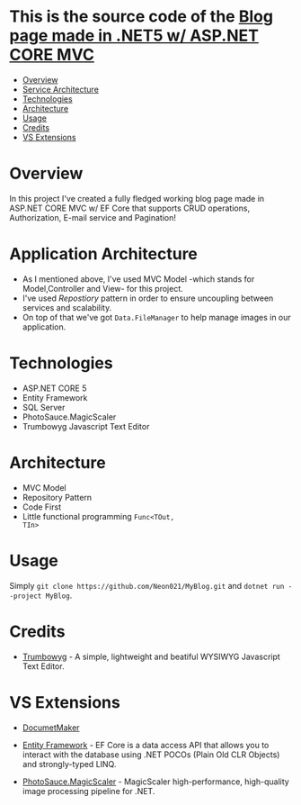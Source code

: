 # This is the source code of the [Blog page made in .NET5 w/ ASP.NET CORE MVC](https://github.com/Neon021/MyBlog)

</div>

- [Overview](#overview)
- [Service Architecture](#service-architecture)
- [Technologies](#technologies)
- [Architecture](#architecture)
- [Usage](#usage)
- [Credits](#credits)
- [VS Extensions](#vscode-extensions)


# Overview

<p>In this project I've created a fully fledged working blog page made in ASP.NET CORE MVC w/ EF Core that supports CRUD operations, Authorization, E-mail service and Pagination!</p>

# Application Architecture
- As I mentioned above, I've used MVC Model -which stands for Model,Controller and View- for this project.
- I've used *Repostiory* pattern in order to ensure uncoupling between services and scalability.
- On top of that we've got <code>Data.FileManager</code> to help manage images in our application.

# Technologies
- ASP.NET CORE 5
- Entity Framework
- SQL Server
- PhotoSauce.MagicScaler
- Trumbowyg Javascript Text Editor

# Architecture
- MVC Model
- Repository Pattern
- Code First 
- Little functional programming <code>Func<TOut, TIn></code>

# Usage

Simply `git clone https://github.com/Neon021/MyBlog.git` and `dotnet run --project MyBlog`.

# Credits

- [Trumbowyg](https://github.com/Alex-D/Trumbowyg) - A simple, lightweight and beatiful WYSIWYG Javascript Text Editor.

# VS Extensions
- [DocumetMaker](https://github.com/PaoloCattaneo92/DocumentMaker)

- [Entity Framework](https://github.com/dotnet/ef6) - EF Core is a data access API that allows you to interact with the database using .NET POCOs (Plain Old CLR Objects) and strongly-typed LINQ.

- [PhotoSauce.MagicScaler](https://github.com/saucecontrol/PhotoSauce) - MagicScaler high-performance, high-quality image processing pipeline for .NET.
